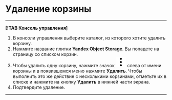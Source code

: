 # Удаление корзины

---

**[!TAB Консоль управления]**

1. В консоли управления выберите каталог, из которого хотите удалить корзину.
1. Нажмите название плитки **Yandex Object Storage**.
    Вы попадете на страницу со списком корзин.
1. Чтобы удалить одну корзину, нажмите значок ![](../../../_assets/vertical-ellipsis.svg) слева от имени корзины и в появившемся меню нажмите **Удалить**.
    Чтобы выполнить это же действие с несколькими корзинами, отметьте их в списке и нажмите на кнопку **Удалить** в нижней части экрана.
1. Подтвердите удаление.

---
